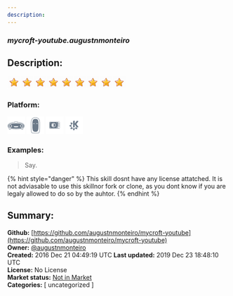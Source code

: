 ```yaml
---
description: 
---
```


### _mycroft-youtube.augustnmonteiro_  
## Description:  
  
![](../.gitbook/assets/star.png)![](../.gitbook/assets/star.png)![](../.gitbook/assets/star.png)![](../.gitbook/assets/star.png)![](../.gitbook/assets/star.png)![](../.gitbook/assets/star.png)![](../.gitbook/assets/star.png)![](../.gitbook/assets/star.png)![](../.gitbook/assets/star.png)  
  
### Platform:  
 ![Mark I](../.gitbook/assets/mark-1-icon.png)  ![Mark II](../.gitbook/assets/mark-2-icon.png)  ![Picroft](../.gitbook/assets/picroft-icon.png)  ![plasmoid](../.gitbook/assets/kde.png)   
### Examples:  
> Say.  
  
{% hint style="danger" %}
This skill dosnt have any license attatched. It is not adviasable to use this skillnor fork or clone, as you dont know if you are legaly allowed to do so by the auhtor.
{% endhint %}
  
## Summary:  
**Github:** [https://github.com/augustnmonteiro/mycroft-youtube](https://github.com/augustnmonteiro/mycroft-youtube)  
**Owner:** [@augustnmonteiro](https://github.com/augustnmonteiro)  
**Created:** 2016 Dec 21 04:49:19 UTC  **Last updated:** 2019 Dec 23 18:48:10 UTC  
**License:** No License  
**Market status:** [Not in Market](https://market.mycroft.ai/skill/)  
**Categories:** [ uncategorized ]   
